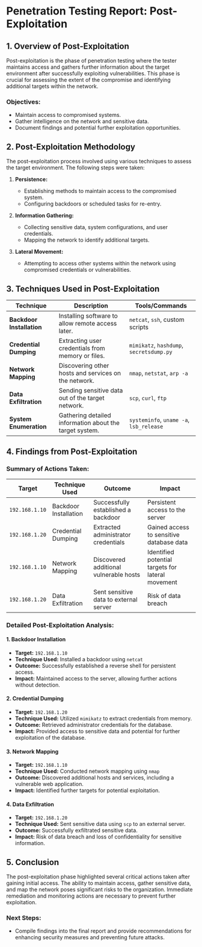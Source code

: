 # Penetration Testing Report: Post-Exploitation

## 1. **Overview of Post-Exploitation**
Post-exploitation is the phase of penetration testing where the tester maintains access and gathers further information about the target environment after successfully exploiting vulnerabilities. This phase is crucial for assessing the extent of the compromise and identifying additional targets within the network.

### **Objectives:**
- Maintain access to compromised systems.
- Gather intelligence on the network and sensitive data.
- Document findings and potential further exploitation opportunities.

## 2. **Post-Exploitation Methodology**
The post-exploitation process involved using various techniques to assess the target environment. The following steps were taken:

1. **Persistence:**
   - Establishing methods to maintain access to the compromised system.
   - Configuring backdoors or scheduled tasks for re-entry.

2. **Information Gathering:**
   - Collecting sensitive data, system configurations, and user credentials.
   - Mapping the network to identify additional targets.

3. **Lateral Movement:**
   - Attempting to access other systems within the network using compromised credentials or vulnerabilities.

## 3. **Techniques Used in Post-Exploitation**

| **Technique**            | **Description**                                       | **Tools/Commands**                       |
|--------------------------|-------------------------------------------------------|------------------------------------------|
| **Backdoor Installation** | Installing software to allow remote access later.     | `netcat`, `ssh`, custom scripts          |
| **Credential Dumping**   | Extracting user credentials from memory or files.     | `mimikatz`, `hashdump`, `secretsdump.py` |
| **Network Mapping**      | Discovering other hosts and services on the network.   | `nmap`, `netstat`, `arp -a`             |
| **Data Exfiltration**    | Sending sensitive data out of the target network.      | `scp`, `curl`, `ftp`                     |
| **System Enumeration**   | Gathering detailed information about the target system. | `systeminfo`, `uname -a`, `lsb_release`  |

## 4. **Findings from Post-Exploitation**

### **Summary of Actions Taken:**

| **Target**     | **Technique Used**    | **Outcome**                            | **Impact**                                        |
| -------------- | --------------------- | -------------------------------------- | ------------------------------------------------- |
| `192.168.1.10` | Backdoor Installation | Successfully established a backdoor    | Persistent access to the server                   |
| `192.168.1.20` | Credential Dumping    | Extracted administrator credentials    | Gained access to sensitive database data          |
| `192.168.1.10` | Network Mapping       | Discovered additional vulnerable hosts | Identified potential targets for lateral movement |
| `192.168.1.20` | Data Exfiltration     | Sent sensitive data to external server | Risk of data breach                               |

### **Detailed Post-Exploitation Analysis:**

#### 1. **Backdoor Installation**
- **Target:** `192.168.1.10`
- **Technique Used:** Installed a backdoor using `netcat`
- **Outcome:** Successfully established a reverse shell for persistent access.
- **Impact:** Maintained access to the server, allowing further actions without detection.

#### 2. **Credential Dumping**
- **Target:** `192.168.1.20`
- **Technique Used:** Utilized `mimikatz` to extract credentials from memory.
- **Outcome:** Retrieved administrator credentials for the database.
- **Impact:** Provided access to sensitive data and potential for further exploitation of the database.

#### 3. **Network Mapping**
- **Target:** `192.168.1.10`
- **Technique Used:** Conducted network mapping using `nmap`
- **Outcome:** Discovered additional hosts and services, including a vulnerable web application.
- **Impact:** Identified further targets for potential exploitation.

#### 4. **Data Exfiltration**
- **Target:** `192.168.1.20`
- **Technique Used:** Sent sensitive data using `scp` to an external server.
- **Outcome:** Successfully exfiltrated sensitive data.
- **Impact:** Risk of data breach and loss of confidentiality for sensitive information.

## 5. **Conclusion**
The post-exploitation phase highlighted several critical actions taken after gaining initial access. The ability to maintain access, gather sensitive data, and map the network poses significant risks to the organization. Immediate remediation and monitoring actions are necessary to prevent further exploitation.

### **Next Steps:**
- Compile findings into the final report and provide recommendations for enhancing security measures and preventing future attacks.
